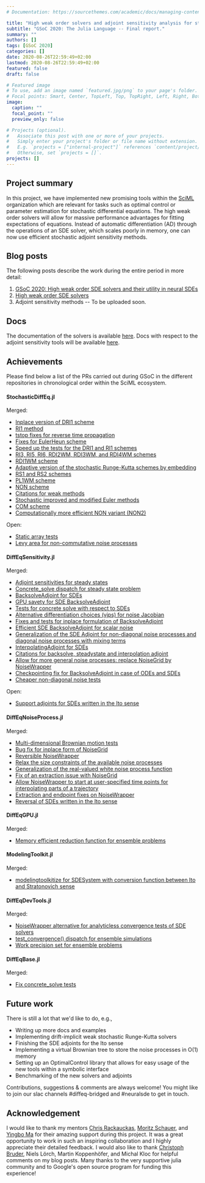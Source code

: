 ```yaml
---
# Documentation: https://sourcethemes.com/academic/docs/managing-content/

title: "High weak order solvers and adjoint sensitivity analysis for stochastic differential equations"
subtitle: "GSoC 2020: The Julia Language -- Final report."
summary: ""
authors: []
tags: [GSoC 2020]
categories: []
date: 2020-08-26T22:59:49+02:00
lastmod: 2020-08-26T22:59:49+02:00
featured: false
draft: false

# Featured image
# To use, add an image named `featured.jpg/png` to your page's folder.
# Focal points: Smart, Center, TopLeft, Top, TopRight, Left, Right, BottomLeft, Bottom, BottomRight.
image:
  caption: ""
  focal_point: ""
  preview_only: false

# Projects (optional).
#   Associate this post with one or more of your projects.
#   Simply enter your project's folder or file name without extension.
#   E.g. `projects = ["internal-project"]` references `content/project/deep-learning/index.md`.
#   Otherwise, set `projects = []`.
projects: []
---
```


## Project summary

In this project, we have implemented new promising tools within the [SciML](https://sciml.ai) organization which are relevant for tasks such as optimal control or parameter estimation for stochastic differential equations.
The high weak order solvers will allow for massive performance advantages for fitting expectations of equations.
Instead of automatic differentiation (AD) through the operations of an SDE solver, which scales poorly in memory, one can now use efficient stochastic adjoint sensitivity methods.

## Blog posts

The following posts describe the work during the entire period in more detail:

1) [GSoC 2020: High weak order SDE solvers and their utility in neural SDEs](https://frankschae.github.io/post/gsoc2020-high-weak-order-solvers-sde-adjoints/)
2) [High weak order SDE solvers](https://frankschae.github.io/post/high-weak/)
3) Adjoint sensitivity methods  -- To be uploaded soon.

## Docs

The documentation of the solvers is available [here](https://diffeq.sciml.ai/latest/solvers/sde_solve/#High-Weak-Order-Methods).
Docs with respect to the adjoint sensitivity tools will be available [here](https://diffeq.sciml.ai/latest/analysis/sensitivity/).


## Achievements

Please find below a list of the PRs carried out during GSoC in the different repositories in chronological order within the SciML ecosystem.

#### StochasticDiffEq.jl

Merged:

* [Inplace version of DRI1 scheme](https://github.com/SciML/StochasticDiffEq.jl/pull/285)
* [RI1 method](https://github.com/SciML/StochasticDiffEq.jl/pull/289)
* [tstop fixes for reverse time propagation](https://github.com/SciML/StochasticDiffEq.jl/pull/305)
* [Fixes for EulerHeun scheme](https://github.com/SciML/StochasticDiffEq.jl/pull/317)
* [Speed up the tests for the DRI1 and RI1 schemes](https://github.com/SciML/StochasticDiffEq.jl/pull/327)
* [RI3, RI5, RI6, RDI2WM, RDI3WM, and RDI4WM schemes](https://github.com/SciML/StochasticDiffEq.jl/pull/328)
* [RDI1WM scheme](https://github.com/SciML/StochasticDiffEq.jl/pull/329)
* [Adaptive version of the stochastic Runge-Kutta schemes by embedding](https://github.com/SciML/StochasticDiffEq.jl/pull/332)
* [RS1 and RS2 schemes](https://github.com/SciML/StochasticDiffEq.jl/pull/333)
* [PL1WM scheme](https://github.com/SciML/StochasticDiffEq.jl/pull/334)
* [NON scheme](https://github.com/SciML/StochasticDiffEq.jl/pull/337)
* [Citations for weak methods](https://github.com/SciML/StochasticDiffEq.jl/pull/338)
* [Stochastic improved and modified Euler methods](https://github.com/SciML/StochasticDiffEq.jl/pull/342)
* [COM scheme](https://github.com/SciML/StochasticDiffEq.jl/pull/343)
* [Computationally more efficient NON variant (NON2)](https://github.com/SciML/StochasticDiffEq.jl/pull/348)

Open:

* [Static array tests](https://github.com/SciML/StochasticDiffEq.jl/pull/288)
* [Levy area for non-commutative noise processes](https://github.com/SciML/StochasticDiffEq.jl/pull/347)

#### DiffEqSensitivity.jl

Merged:

* [Adjoint sensitivities for steady states](https://github.com/SciML/DiffEqSensitivity.jl/pull/235)
* [Concrete_solve dispatch for steady state problem](https://github.com/SciML/DiffEqSensitivity.jl/pull/237)
* [BacksolveAdjoint for SDEs](https://github.com/SciML/DiffEqSensitivity.jl/pull/242)
* [GPU savety for SDE BacksolveAdjoint](https://github.com/SciML/DiffEqSensitivity.jl/pull/256)
* [Tests for concrete solve with respect to SDEs](https://github.com/SciML/DiffEqSensitivity.jl/pull/258)
* [Alternative differentiation choices (vjps) for noise Jacobian](https://github.com/SciML/DiffEqSensitivity.jl/pull/260)
* [Fixes and tests for inplace formulation of BacksolveAdjoint](https://github.com/SciML/DiffEqSensitivity.jl/pull/265)
* [Efficient SDE BacksolveAdjoint for scalar noise](https://github.com/SciML/DiffEqSensitivity.jl/pull/268)
* [Generalization of the SDE Adjoint for non-diagonal noise processes and diagonal noise processes with mixing terms](https://github.com/SciML/DiffEqSensitivity.jl/pull/275)
* [InterpolatingAdjoint for SDEs](https://github.com/SciML/DiffEqSensitivity.jl/pull/295)
* [Citations for backsolve, steadystate and interpolation adjoint](https://github.com/SciML/DiffEqSensitivity.jl/pull/298)
* [Allow for more general noise processes: replace NoiseGrid by NoiseWrapper](https://github.com/SciML/DiffEqSensitivity.jl/pull/299)
* [Checkpointing fix for BacksolveAdjoint in case of ODEs and SDEs](https://github.com/SciML/DiffEqSensitivity.jl/pull/303)
* [Cheaper non-diagonal noise tests](https://github.com/SciML/DiffEqSensitivity.jl/pull/305)

Open:

* [Support adjoints for SDEs written in the Ito sense](https://github.com/SciML/DiffEqSensitivity.jl/pull/317)

#### DiffEqNoiseProcess.jl

Merged:

* [Multi-dimensional Brownian motion tests](https://github.com/SciML/DiffEqNoiseProcess.jl/pull/48)
* [Bug fix for inplace form of NoiseGrid](https://github.com/SciML/DiffEqNoiseProcess.jl/pull/49)
* [Reversible NoiseWrapper](https://github.com/SciML/DiffEqNoiseProcess.jl/pull/51)
* [Relax the size constraints of the available noise processes](https://github.com/SciML/DiffEqNoiseProcess.jl/pull/53)
* [Generalization of the real-valued white noise process function](https://github.com/SciML/DiffEqNoiseProcess.jl/pull/54)
* [Fix of an extraction issue with NoiseGrid](https://github.com/SciML/DiffEqNoiseProcess.jl/pull/55)
* [Allow NoiseWrapper to start at user-specified time points for interpolating parts of a trajectory](https://github.com/SciML/DiffEqNoiseProcess.jl/pull/56)
* [Extraction and endpoint fixes on NoiseWrapper](https://github.com/SciML/DiffEqNoiseProcess.jl/pull/56)
* [Reversal of SDEs written in the Ito sense](https://github.com/SciML/DiffEqNoiseProcess.jl/pull/62)


#### DiffEqGPU.jl

Merged:

* [Memory efficient reduction function for ensemble problems](https://github.com/SciML/DiffEqGPU.jl/pull/59)


#### ModelingToolkit.jl

Merged:

* [modelingtoolkitize for SDESystem with conversion function between Ito and Stratonovich sense](https://github.com/SciML/DiffEqSensitivity.jl/pull/317)


#### DiffEqDevTools.jl

Merged:

* [NoiseWrapper alternative for analyticless convergence tests of SDE solvers](https://github.com/SciML/DiffEqDevTools.jl/pull/62)
* [test_convergence() dispatch for ensemble simulations](https://github.com/SciML/DiffEqDevTools.jl/pull/74)
* [Work precision set for ensemble problems](https://github.com/SciML/DiffEqDevTools.jl/pull/75)


#### DiffEqBase.jl

Merged:

* [Fix concrete_solve tests](https://github.com/SciML/DiffEqBase.jl/pull/503)


## Future work

There is still a lot that we'd like to do, e.g.,

* Writing up more docs and examples
* Implementing drift-implicit weak stochastic Runge-Kutta solvers
* Finishing the SDE adjoints for the Ito sense
* Implementing a virtual Brownian tree to store the noise processes in O(1) memory
* Setting up an OptimalControl library that allows for easy usage of the new tools within a symbolic interface
* Benchmarking of the new solvers and adjoints

Contributions, suggestions & comments are always welcome! You might like to join our slac channels #diffeq-bridged and #neuralsde to get in touch.

## Acknowledgement

I would like to thank my mentors [Chris Rackauckas](https://github.com/ChrisRackauckas), [Moritz Schauer](https://github.com/mschauer), and  [Yingbo Ma](https://github.com/YingboMa) for their amazing support during this project. It was a great opportunity to work in such an inspiring collaboration and I highly appreciate their detailed feedback.
I would also like to thank [Christoph Bruder](https://www.quantumtheory-bruder.physik.unibas.ch/people.html), Niels Lörch, Martin Koppenhöfer, and Michal Kloc for helpful comments on my blog posts.
Many thanks to the very supportive julia community and to Google's open source program for funding this experience!
